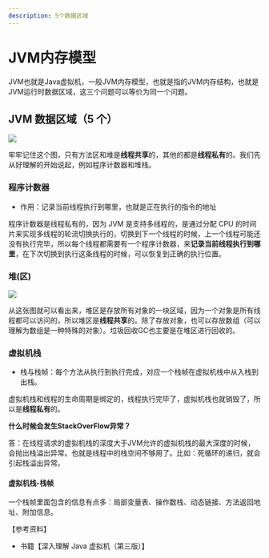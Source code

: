 ```yaml
---
description: 5个数据区域
---
```


# JVM内存模型

JVM也就是Java虚拟机，一般JVM内存模型，也就是指的JVM内存结构，也就是JVM运行时数据区域，这三个问题可以等价为同一个问题。

## JVM 数据区域（5 个）

![](https://pic.downk.cc/item/5fe3f3743ffa7d37b339ac4a.jpg)

牢牢记住这个图，只有方法区和堆是**线程共享**的，其他的都是**线程私有**的。我们先从好理解的开始说起，例如程序计数器和堆栈。

### 程序计数器

* 作用：记录当前线程执行到哪里，也就是正在执行的指令的地址

程序计数器是线程私有的，因为 JVM 是支持多线程的，是通过分配 CPU 的时间片来实现多线程的轮流切换执行的，切换到下一个线程的时候，上一个线程可能还没有执行完毕，所以每个线程都需要有一个程序计数器，来**记录当前线程执行到哪里**，在下次切换到执行这条线程的时候，可以恢复到正确的执行位置。

### 堆\(区\)

![](https://pic.downk.cc/item/5fe3fc673ffa7d37b33f7c51.jpg)

从这张图就可以看出来，堆区是存放所有对象的一块区域，因为一个对象是所有线程都可以访问的，所以堆区是**线程共享**的。除了存放对象，也可以存放数组（可以理解为数组是一种特殊的对象）。垃圾回收GC也主要是在堆区进行回收的。

### 虚拟机栈

* 栈与栈帧：每个方法从执行到执行完成，对应一个栈帧在虚拟机栈中从入栈到出栈。

虚拟机栈和线程的生命周期是绑定的，线程执行完毕了，虚拟机栈也就销毁了，所以是**线程私有**的。

**什么时候会发生StackOverFlow异常？**

答：在线程请求的虚拟机栈的深度大于JVM允许的虚拟机栈的最大深度的时候，会抛出栈溢出异常。也就是线程中的栈空间不够用了。比如：死循环的递归，就会引起栈溢出异常。

#### 虚拟机栈-栈帧

一个栈帧里面包含的信息有点多：局部变量表、操作数栈、动态链接、方法返回地址、附加信息。

【参考资料】

* 书籍【深入理解 Java 虚拟机（第三版）】

